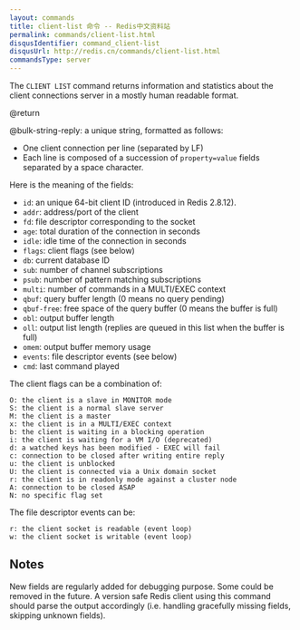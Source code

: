 ```yaml
---
layout: commands
title: client-list 命令 -- Redis中文资料站
permalink: commands/client-list.html
disqusIdentifier: command_client-list
disqusUrl: http://redis.cn/commands/client-list.html
commandsType: server
---
```


The `CLIENT LIST` command returns information and statistics about the client
connections server in a mostly human readable format.

@return

@bulk-string-reply: a unique string, formatted as follows:

* One client connection per line (separated by LF)
* Each line is composed of a succession of `property=value` fields separated
  by a space character.

Here is the meaning of the fields:

* `id`: an unique 64-bit client ID (introduced in Redis 2.8.12).
* `addr`: address/port of the client
* `fd`: file descriptor corresponding to the socket
* `age`: total duration of the connection in seconds
* `idle`: idle time of the connection in seconds
* `flags`: client flags (see below)
* `db`: current database ID
* `sub`: number of channel subscriptions
* `psub`: number of pattern matching subscriptions
* `multi`: number of commands in a MULTI/EXEC context
* `qbuf`: query buffer length (0 means no query pending)
* `qbuf-free`: free space of the query buffer (0 means the buffer is full)
* `obl`: output buffer length
* `oll`: output list length (replies are queued in this list when the buffer is full)
* `omem`: output buffer memory usage
* `events`: file descriptor events (see below)
* `cmd`: last command played

The client flags can be a combination of:

```
O: the client is a slave in MONITOR mode
S: the client is a normal slave server
M: the client is a master
x: the client is in a MULTI/EXEC context
b: the client is waiting in a blocking operation
i: the client is waiting for a VM I/O (deprecated)
d: a watched keys has been modified - EXEC will fail
c: connection to be closed after writing entire reply
u: the client is unblocked
U: the client is connected via a Unix domain socket
r: the client is in readonly mode against a cluster node
A: connection to be closed ASAP
N: no specific flag set
```

The file descriptor events can be:

```
r: the client socket is readable (event loop)
w: the client socket is writable (event loop)
```

## Notes

New fields are regularly added for debugging purpose. Some could be removed
in the future. A version safe Redis client using this command should parse
the output accordingly (i.e. handling gracefully missing fields, skipping
unknown fields).
